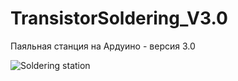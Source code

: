 # TransistorSoldering_V3.0
Паяльная станция на Ардуино - версия 3.0

![Soldering station](https://github.com/MrTransistorsChannel/TransistorSoldering_V3.0/raw/master/Readme_src/Station.jpg)
